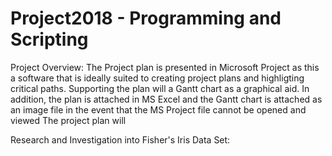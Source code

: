 # Project2018 - Programming and Scripting

Project Overview:
The Project plan is presented in Microsoft Project as this a software that is ideally suited to creating project plans and highligting critical      paths. Supporting the plan will a Gantt chart as a graphical aid. In addition, the plan is attached in MS Excel and the Gantt chart is attached as an image file in the event that the MS Project file cannot be opened and viewed 
The project plan will 

Research and Investigation into Fisher's Iris Data Set:
